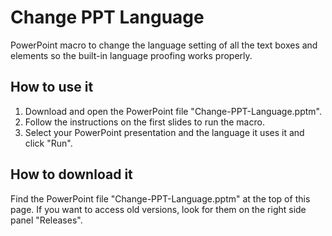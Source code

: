 # Change PPT Language
PowerPoint macro to change the language setting of all the text boxes and elements so the built-in language proofing works properly.

## How to use it ##
1. Download and open the PowerPoint file "Change-PPT-Language.pptm".
1. Follow the instructions on the first slides to run the macro.
1. Select your PowerPoint presentation and the language it uses it and click "Run".

## How to download it ##
Find the PowerPoint file "Change-PPT-Language.pptm" at the top of this page.  If you want to access old versions, look for them on the right side panel "Releases".
